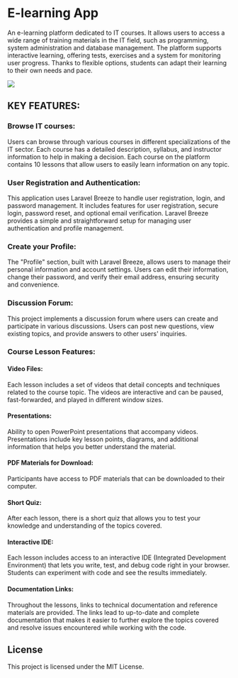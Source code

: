 # E-learning App

An e-learning platform dedicated to IT courses. It allows users to access a wide range of training materials in the IT field, such as programming, system administration and database management. The platform supports interactive learning, offering tests, exercises and a system for monitoring user progress. Thanks to flexible options, students can adapt their learning to their own needs and pace.

![](https://komarev.com/ghpvc/?username=LadyAmely&color=green)

## KEY FEATURES:

### Browse IT courses: 

Users can browse through various courses in different specializations of the IT sector. Each course has a detailed description, syllabus, and instructor information to help in making a decision. Each course on the platform contains 10 lessons that allow users to easily learn information on any topic.

### User Registration and Authentication:

This application uses Laravel Breeze to handle user registration, login, and password management. It includes features for user registration, secure login, password reset, and optional email verification. Laravel Breeze provides a simple and straightforward setup for managing user authentication and profile management.

### Create your Profile:

The "Profile" section, built with Laravel Breeze, allows users to manage their personal information and account settings. Users can edit their information, change their password, and verify their email address, ensuring security and convenience.


### Discussion Forum:

This project implements a discussion forum where users can create and participate in various discussions. Users can post new questions, view existing topics, and provide answers to other users' inquiries. 


### Course Lesson Features:

#### Video Files:
Each lesson includes a set of videos that detail concepts and techniques related to the course topic. The videos are interactive and can be paused, fast-forwarded, and played in different window sizes.

#### Presentations:

Ability to open PowerPoint presentations that accompany videos. Presentations include key lesson points, diagrams, and additional information that helps you better understand the material.

#### PDF Materials for Download:

Participants have access to PDF materials that can be downloaded to their computer.

#### Short Quiz:

After each lesson, there is a short quiz that allows you to test your knowledge and understanding of the topics covered.

#### Interactive IDE:

Each lesson includes access to an interactive IDE (Integrated Development Environment) that lets you write, test, and debug code right in your browser. Students can experiment with code and see the results immediately.

#### Documentation Links:

Throughout the lessons, links to technical documentation and reference materials are provided. The links lead to up-to-date and complete documentation that makes it easier to further explore the topics covered and resolve issues encountered while working with the code.

## License

This project is licensed under the MIT License.
